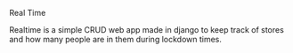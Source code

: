 Real Time

Realtime is a simple CRUD web app made in django to keep track of stores and how many people are
in them during lockdown times.